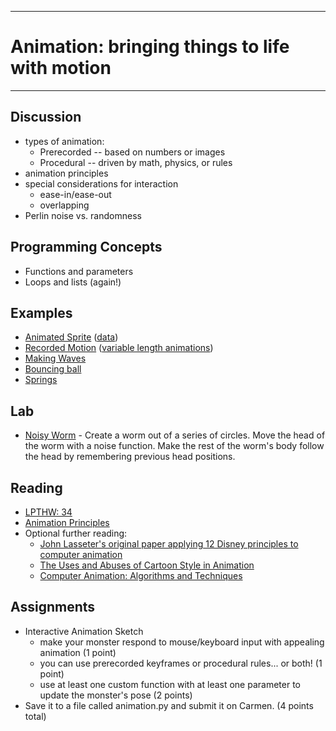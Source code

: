 --------------------------------
# Animation: bringing things to life with motion
--------------------------------

## Discussion
- types of animation:
	- Prerecorded -- based on numbers or images
	- Procedural -- driven by math, physics, or rules
- animation principles
- special considerations for interaction
	- ease-in/ease-out
	- overlapping 
- Perlin noise vs. randomness

## Programming Concepts
- Functions and parameters
- Loops and lists (again!)

## Examples
 - [Animated Sprite][] ([data](pcad.py?page=07-animation/animatedSprite/data.zip))
 - [Recorded Motion][] ([variable length animations][])
 - [Making Waves][]
 - [Bouncing ball][]
 - [Springs][]

## Lab
- [Noisy Worm][] - Create a worm out of a series of circles.  Move the head of the worm with a noise function.  Make the rest of the worm's body follow the head by remembering previous head positions.

## Reading
- [LPTHW: 34](http://learnpythonthehardway.org/book/ex34.html)
- [Animation Principles](https://www.cs.washington.edu/education/courses/459/12au/exercises/animation_principles.html)
- Optional further reading:
	- [John Lasseter's original paper applying 12 Disney principles to computer animation](http://dl.acm.org/citation.cfm?id=37407)
	- [The Uses and Abuses of Cartoon Style in Animation](http://journal.animationstudies.org/leslie-bishko-the-uses-and-abuses-of-cartoon-style-in-animation/)
	- [Computer Animation: Algorithms and Techniques](http://books.google.com/books?id=DudZtbOD2gMC&lpg=PP1&dq=0124158420&pg=PP1#v=onepage&q&f=false)

## Assignments
- Interactive Animation Sketch
	- make your monster respond to mouse/keyboard input with appealing animation (1 point)
	- you can use prerecorded keyframes or procedural rules... or both! (1 point)
	- use at least one custom function with at least one parameter to update the monster's pose  (2 points)
- Save it to a file called animation.py and submit it on Carmen. (4 points total)

[Animated Sprite]: pcad.py?page=07-animation/animatedSprite/animatedSprite.py
[Recorded Motion]: pcad.py?page=07-animation/recordedMotion.py
[variable length animations]: pcad.py?page=07-animation/recordedMotionVariableLength.py
[Making Waves]: pcad.py?page=07-animation/waves.py
[Bouncing ball]: pcad.py?page=07-animation/bouncy.py
[Springs]: pcad.py?page=07-animation/springy.py
[Noisy Worm]: pcad.py?page=07-animation/worm.py